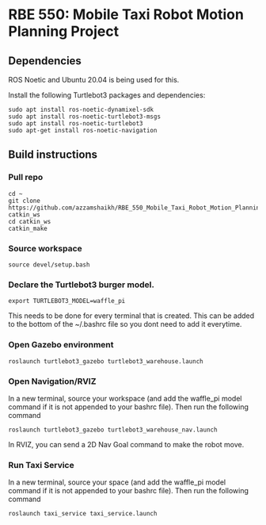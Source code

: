 # RBE 550: Mobile Taxi Robot Motion Planning Project

## Dependencies

ROS Noetic and Ubuntu 20.04 is being used for this.

Install the following Turtlebot3 packages and dependencies:

```
sudo apt install ros-noetic-dynamixel-sdk
sudo apt install ros-noetic-turtlebot3-msgs
sudo apt install ros-noetic-turtlebot3
sudo apt-get install ros-noetic-navigation
```

## Build instructions

### Pull repo
```
cd ~
git clone https://github.com/azzamshaikh/RBE_550_Mobile_Taxi_Robot_Motion_Planning_Project.git catkin_ws
cd catkin_ws
catkin_make
```
### Source workspace

```
source devel/setup.bash
```
### Declare the Turtlebot3 burger model. 

```
export TURTLEBOT3_MODEL=waffle_pi
```

This needs to be done for every terminal that is created. This can be added to the bottom of the ~/.bashrc file so you dont need to add it everytime. 

###  Open Gazebo environment

```
roslaunch turtlebot3_gazebo turtlebot3_warehouse.launch
```

### Open Navigation/RVIZ

In a new terminal, source your workspace (and add the waffle_pi model command if it is not appended to your bashrc file). Then run the following command

```
roslaunch turtlebot3_gazebo turtlebot3_warehouse_nav.launch
```

In RVIZ, you can send a 2D Nav Goal command to make the robot move. 

### Run Taxi Service

In a new terminal, source your space (and add the waffle_pi model command if it is not appended to your bashrc file). Then run the following command

```
roslaunch taxi_service taxi_service.launch
```
